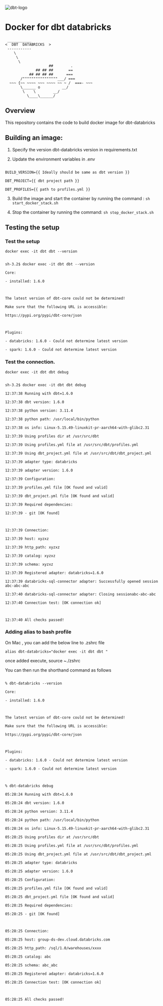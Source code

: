

![dbt-logo](dbt-docker.png)

  

# Docker for dbt databricks

```
 ___________
<  DBT  DATABRICKS  >
 -----------
    \
     \
      \
                    ##        .
              ## ## ##       ==
           ## ## ## ##      ===
       /""""""""""""""""___/ ===
  ~~~ {~~ ~~~~ ~~~ ~~~~ ~~ ~ /  ===- ~~~
       \______ o          __/
        \    \        __/
          \____\______/
```

  

## Overview

This repository contains the code to build docker image for dbt-databricks

  

## Building an image:

  

1. Specify the version dbt-databricks version in requirements.txt

2. Update the environment variables in .env

  

```

BUILD_VERSION={{ Ideally should be same as dbt version }}

DBT_PROJECT={{ dbt project path }}

DBT_PROFILES={{ path to profiles.yml }}
```

3. Build the image and start the container by running the command : ``sh start_docker_stack.sh``

  

4. Stop the container by running the command: ``sh stop_docker_stack.sh``

  

## Testing the setup

  

### Test the setup

  

`docker exec -it dbt dbt --version`

  

```

sh-3.2$ docker exec -it dbt dbt --version

Core:

- installed: 1.6.0

  

The latest version of dbt-core could not be determined!

Make sure that the following URL is accessible:

https://pypi.org/pypi/dbt-core/json

  

Plugins:

- databricks: 1.6.0 - Could not determine latest version

- spark: 1.6.0 - Could not determine latest version

```

  

### Test the connection.

`docker exec -it dbt dbt debug`


```

sh-3.2$ docker exec -it dbt dbt debug

12:37:38 Running with dbt=1.6.0

12:37:38 dbt version: 1.6.0

12:37:38 python version: 3.11.4

12:37:38 python path: /usr/local/bin/python

12:37:38 os info: Linux-5.15.49-linuxkit-pr-aarch64-with-glibc2.31

12:37:39 Using profiles dir at /usr/src/dbt

12:37:39 Using profiles.yml file at /usr/src/dbt/profiles.yml

12:37:39 Using dbt_project.yml file at /usr/src/dbt/dbt_project.yml

12:37:39 adapter type: databricks

12:37:39 adapter version: 1.6.0

12:37:39 Configuration:

12:37:39 profiles.yml file [OK found and valid]

12:37:39 dbt_project.yml file [OK found and valid]

12:37:39 Required dependencies:

12:37:39 - git [OK found]

  

12:37:39 Connection:

12:37:39 host: xyzxz

12:37:39 http_path: xyzxz

12:37:39 catalog: xyzxz

12:37:39 schema: xyzxz

12:37:39 Registered adapter: databricks=1.6.0

12:37:39 databricks-sql-connector adapter: Successfully opened session abc-abc-abc

12:37:40 databricks-sql-connector adapter: Closing sessionabc-abc-abc

12:37:40 Connection test: [OK connection ok]

  

12:37:40 All checks passed!
```

### Adding alias to bash profile

On Mac , you can add the below line to .zshrc file

`alias dbt-databricks="docker exec -it dbt dbt "`

once added execute,
source ~./zshrc

You can then run the shorthand command as follows

```

% dbt-databricks --version

Core:

- installed: 1.6.0

  

The latest version of dbt-core could not be determined!

Make sure that the following URL is accessible:

https://pypi.org/pypi/dbt-core/json

  

Plugins:

- databricks: 1.6.0 - Could not determine latest version

- spark: 1.6.0 - Could not determine latest version

  

% dbt-databricks debug

05:28:24 Running with dbt=1.6.0

05:28:24 dbt version: 1.6.0

05:28:24 python version: 3.11.4

05:28:24 python path: /usr/local/bin/python

05:28:24 os info: Linux-5.15.49-linuxkit-pr-aarch64-with-glibc2.31

05:28:25 Using profiles dir at /usr/src/dbt

05:28:25 Using profiles.yml file at /usr/src/dbt/profiles.yml

05:28:25 Using dbt_project.yml file at /usr/src/dbt/dbt_project.yml

05:28:25 adapter type: databricks

05:28:25 adapter version: 1.6.0

05:28:25 Configuration:

05:28:25 profiles.yml file [OK found and valid]

05:28:25 dbt_project.yml file [OK found and valid]

05:28:25 Required dependencies:

05:28:25 - git [OK found]

  

05:28:25 Connection:

05:28:25 host: group-ds-dev.cloud.databricks.com

05:28:25 http_path: /sql/1.0/warehouses/xxxx

05:28:25 catalog: abc

05:28:25 schema: abc_abc

05:28:25 Registered adapter: databricks=1.6.0

05:28:25 Connection test: [OK connection ok]

  

05:28:25 All checks passed!
```

